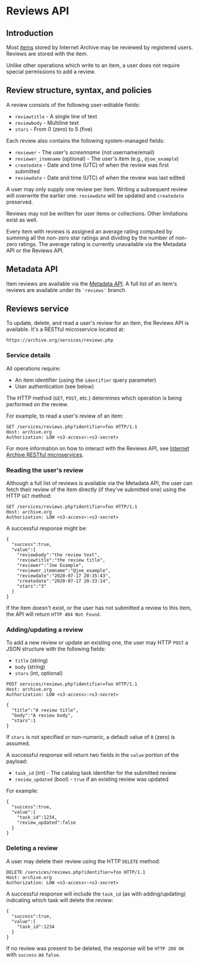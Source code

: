 # Reviews API

## Introduction

Most [items](items.html) stored by Internet Archive may be reviewed by registered users.  Reviews are stored with the item.

Unlike other operations which write to an item, a user does not require special permissions to add a review.

## Review structure, syntax, and policies

A review consists of the following user-editable fields:

* `reviewtitle` - A single line of text
* `reviewbody` - Multiline text
* `stars` - From 0 (zero) to 5 (five)

Each review also contains the following system-managed fields:

* `reviewer` - The user's _screenname_ (not username/email)
* `reviewer_itemname` (optional) - The user's item (e.g., `@joe_example`)
* `createdate` - Date and time (UTC) of when the review was first submitted
* `reviewdate` - Date and time (UTC) of when the review was last edited

A user may only supply one review per item.  Writing a subsequent review will overwrite the earlier one.  `reviewdate` will be updated and `createdate` preserved.

Reviews may not be written for user items or collections.  Other limitations exist as well.

Every item with reviews is assigned an average rating computed by summing all the non-zero star ratings and dividing by the number of non-zero ratings.  The average rating is currently unavailable via the Metadata API or the Reviews API.

## Metadata API

Item reviews are available via the [Metadata API](metadata.html).  A full list of an item's reviews are available under its `'reviews'` branch.

## Reviews service

To update, delete, and read a user's review for an item, the Reviews API is available.  It's a RESTful microservice located at:
```
https://archive.org/services/reviews.php
```

### Service details

All operations require:

* An item identifier (using the `identifier` query parameter)
* User authentication (see below)

The HTTP method (`GET`, `POST`, etc.) determines which operation is being performed on the review.

For example, to read a user's review of an item:
```
GET /services/reviews.php?identifier=foo HTTP/1.1
Host: archive.org
Authorization: LOW <s3-access>:<s3-secret>
```

For more information on how to interact with the Reviews API, see [Internet Archive RESTful microservices](iarest.html).

### Reading the user's review

Although a full list of reviews is available via the Metadata API, the user can fetch their review of the item directly (if they've submitted one) using the HTTP `GET` method:
```
GET /services/reviews.php?identifier=foo HTTP/1.1
Host: archive.org
Authorization: LOW <s3-access>:<s3-secret>
```

A successful response might be:
```
{
  "success":true,
  "value":{
    "reviewbody":"the review text",
    "reviewtitle":"the review title",
    "reviewer":"Joe Example",
    "reviewer_itemname":"@joe_example",
    "reviewdate":"2020-07-17 20:35:43",
    "createdate":"2020-07-17 20:33:14",
    "stars":"3"
  }
}
```
If the item doesn't exist, or the user has not submitted a review to this item, the API will return `HTTP 404 Not Found`.

### Adding/updating a review

To add a new review or update an existing one, the user may HTTP `POST` a JSON structure with the following fields:

* `title` (string)
* `body` (string)
* `stars` (int, optional)

```
POST services/reviews.php?identifier=foo HTTP/1.1
Host: archive.org
Authorization: LOW <s3-access>:<s3-secret>

{
  "title":"A review title",
  "body":"A review body",
  "stars":1
}
```
If `stars` is not specified or non-numeric, a default value of `0` (zero) is assumed.

A successful response will return two fields in the `value` portion of the payload:

* `task_id` (int) - The catalog task identifier for the submitted review
* `review_updated` (bool) - `true` if an existing review was updated

For example:
```
{
  "success":true,
  "value":{
    "task_id":1234,
    "review_updated":false
  }
}
```

### Deleting a review

A user may delete their review using the HTTP `DELETE` method:
```
DELETE /services/reviews.php?identifier=foo HTTP/1.1
Host: archive.org
Authorization: LOW <s3-access>:<s3-secret>
```

A successful response will include the `task_id` (as with adding/updating) indicating which task will delete the review:

```
{
  "success":true,
  "value":{
    "task_id":1234
  }
}
```

If no review was present to be deleted, the response will be `HTTP 200 OK` with `success` as `false`.

